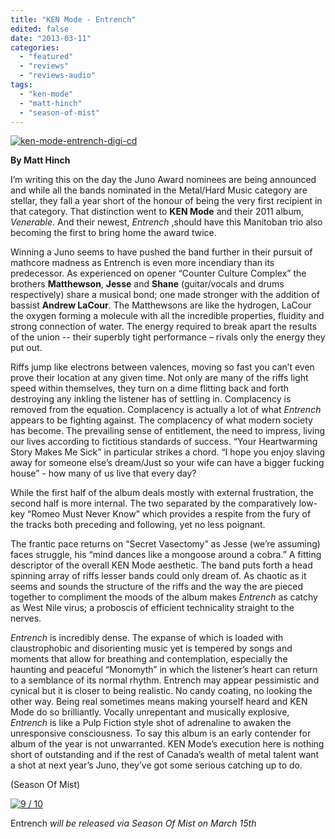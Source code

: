 ```yaml
---
title: "KEN Mode - Entrench"
edited: false
date: "2013-03-11"
categories:
  - "featured"
  - "reviews"
  - "reviews-audio"
tags:
  - "ken-mode"
  - "matt-hinch"
  - "season-of-mist"
---
```


[![ken-mode-entrench-digi-cd](http://www.hellbound.ca/wp-content/uploads/2013/03/ken-mode-entrench-digi-cd-590x590.jpg)](http://www.hellbound.ca/wp-content/uploads/2013/03/ken-mode-entrench-digi-cd.jpg)

**By Matt Hinch**

I’m writing this on the day the Juno Award nominees are being announced and while all the bands nominated in the Metal/Hard Music category are stellar, they fall a year short of the honour of being the very first recipient in that category. That distinction went to **KEN Mode** and their 2011 album, _Venerable_. And their newest, _Entrench_ ,should have this Manitoban trio also becoming the first to bring home the award twice.

Winning a Juno seems to have pushed the band further in their pursuit of mathcore madness as Entrench is even more incendiary than its predecessor. As experienced on opener “Counter Culture Complex” the brothers **Matthewson**, **Jesse** and **Shane** (guitar/vocals and drums respectively) share a musical bond; one made stronger with the addition of bassist **Andrew LaCour**. The Matthewsons are like the hydrogen, LaCour the oxygen forming a molecule with all the incredible properties, fluidity and strong connection of water. The energy required to break apart the results of the union -- their superbly tight performance – rivals only the energy they put out.

Riffs jump like electrons between valences, moving so fast you can’t even prove their location at any given time. Not only are many of the riffs light speed within themselves, they turn on a dime flitting back and forth destroying any inkling the listener has of settling in. Complacency is removed from the equation. Complacency is actually a lot of what _Entrench_ appears to be fighting against. The complacency of what modern society has become. The prevailing sense of entitlement, the need to impress, living our lives according to fictitious standards of success. “Your Heartwarming Story Makes Me Sick” in particular strikes a chord. “I hope you enjoy slaving away for someone else’s dream/Just so your wife can have a bigger fucking house” - how many of us live that every day?

While the first half of the album deals mostly with external frustration, the second half is more internal. The two separated by the comparatively low-key “Romeo Must Never Know” which provides a respite from the fury of the tracks both preceding and following, yet no less poignant.

The frantic pace returns on “Secret Vasectomy” as Jesse (we’re assuming) faces struggle, his “mind dances like a mongoose around a cobra.” A fitting descriptor of the overall KEN Mode aesthetic. The band puts forth a head spinning array of riffs lesser bands could only dream of. As chaotic as it seems and sounds the structure of the riffs and the way the are pieced together to compliment the moods of the album makes _Entrench_ as catchy as West Nile virus; a proboscis of efficient technicality straight to the nerves.

_Entrench_ is incredibly dense. The expanse of which is loaded with claustrophobic and disorienting music yet is tempered by songs and moments that allow for breathing and contemplation, especially the haunting and peaceful “Monomyth” in which the listener’s heart can return to a semblance of its normal rhythm. Entrench may appear pessimistic and cynical but it is closer to being realistic. No candy coating, no looking the other way. Being real sometimes means making yourself heard and KEN Mode do so brilliantly. Vocally unrepentant and musically explosive, _Entrench_ is like a Pulp Fiction style shot of adrenaline to awaken the unresponsive consciousness. To say this album is an early contender for album of the year is not unwarranted. KEN Mode’s execution here is nothing short of outstanding and if the rest of Canada’s wealth of metal talent want a shot at next year’s Juno, they’ve got some serious catching up to do.

(Season Of Mist)

[![9 / 10](http://www.hellbound.ca/wp-content/uploads/2009/05/review9.png)](http://www.hellbound.ca/wp-content/uploads/2009/05/review9.png)

Entrench _will be released via Season Of Mist on March 15th_
